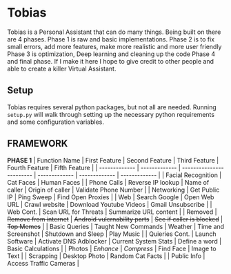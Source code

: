 # Tobias
Tobias is a Personal Assistant that can do many things. Being built on there are 4 phases. Phase 1 is raw and basic implementations.
Phase 2 is to fix small errors, add more features, make more realistic and more user friendly
Phase 3 is optimization, Deep learning and cleaning up the code
Phase 4 and final phase. If I make it here I hope to give credit to other people and able to create a killer Virtual Assistant.

## Setup
Tobias requires several python packages, but not all are needed. Running `setup.py` will walk through setting up the necessary python requirements and some configuration variables.

## FRAMEWORK
**PHASE 1**
| Function Name  | First Feature | Second Feature | Third Feature | Fourth Feature | Fifth Feature |
| ------------- | ------------- | ------------------------ | ------------- | ------------- | ------------- |
| Facial Recognition | Cat Faces  | Human Faces |
| Phone Calls  | Reverse IP lookup  | Name of caller | Origin of caller |  Validate Phone Number |
| Networking   | Get Public IP | Ping Sweep | Find Open Proxies |
| Web          | Search Google | Open Web URL | Crawl website | Download Youtube Videos | Gmail Unsubscribe |
| Web Cont.    | Scan URL for Threats | Summarize URL content | 
| Removed      | ~~Remove from internet~~ | ~~Android vulernability parts~~ | ~~See if caller is blocked~~ | ~~Top Memes~~ |
| Basic Queries | Taught New Commands | Weather | Time and Screenshot | Shutdown and Sleep | Play Music |
| Quieries Cont. | Launch Software | Activate DNS Adblocker | Current System Stats | Define a word | Basic Calculations |
| Photos  | *Enhance* | *Compress* | Find Face | Image to Text |
| Scrapping | Desktop Photo | Random Cat Facts | 
| Public Info | Access Traffic Cameras |

